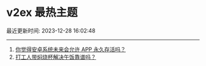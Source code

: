 # v2ex 最热主题

最近更新时间: 2023-12-28 16:02:48

--- 
1. [你觉得安卓系统未来会允许 APP 永久存活吗？](https://www.v2ex.com/t/1003989) 
2. [打工人带焖烧杯解决午饭靠谱吗？](https://www.v2ex.com/t/1003998) 
